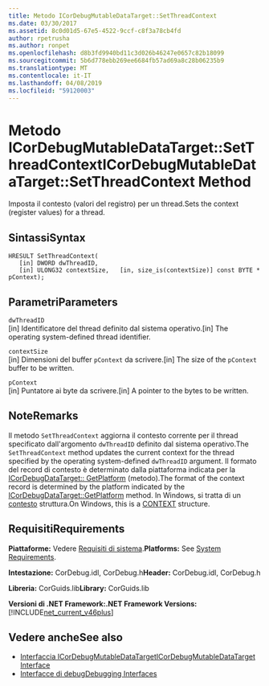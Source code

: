 ```yaml
---
title: Metodo ICorDebugMutableDataTarget::SetThreadContext
ms.date: 03/30/2017
ms.assetid: 8c0d01d5-67e5-4522-9ccf-c8f3a78cb4fd
author: rpetrusha
ms.author: ronpet
ms.openlocfilehash: d8b3fd9940bd11c3d026b46247e0657c82b18099
ms.sourcegitcommit: 5b6d778ebb269ee6684fb57ad69a8c28b06235b9
ms.translationtype: MT
ms.contentlocale: it-IT
ms.lasthandoff: 04/08/2019
ms.locfileid: "59120003"
---
```

# <a name="icordebugmutabledatatargetsetthreadcontext-method"></a><span data-ttu-id="ff6a5-102">Metodo ICorDebugMutableDataTarget::SetThreadContext</span><span class="sxs-lookup"><span data-stu-id="ff6a5-102">ICorDebugMutableDataTarget::SetThreadContext Method</span></span>
<span data-ttu-id="ff6a5-103">Imposta il contesto (valori del registro) per un thread.</span><span class="sxs-lookup"><span data-stu-id="ff6a5-103">Sets the context (register values) for a thread.</span></span>  
  
## <a name="syntax"></a><span data-ttu-id="ff6a5-104">Sintassi</span><span class="sxs-lookup"><span data-stu-id="ff6a5-104">Syntax</span></span>  
  
```  
HRESULT SetThreadContext(  
   [in] DWORD dwThreadID,  
   [in] ULONG32 contextSize,   [in, size_is(contextSize)] const BYTE * pContext);  
```  
  
## <a name="parameters"></a><span data-ttu-id="ff6a5-105">Parametri</span><span class="sxs-lookup"><span data-stu-id="ff6a5-105">Parameters</span></span>  
 `dwThreadID`  
 <span data-ttu-id="ff6a5-106">[in] Identificatore del thread definito dal sistema operativo.</span><span class="sxs-lookup"><span data-stu-id="ff6a5-106">[in] The operating system-defined thread identifier.</span></span>  
  
 `contextSize`  
 <span data-ttu-id="ff6a5-107">[in] Dimensioni del buffer `pContext` da scrivere.</span><span class="sxs-lookup"><span data-stu-id="ff6a5-107">[in] The size of the `pContext` buffer to be written.</span></span>  
  
 `pContext`  
 <span data-ttu-id="ff6a5-108">[in] Puntatore ai byte da scrivere.</span><span class="sxs-lookup"><span data-stu-id="ff6a5-108">[in] A pointer to the bytes to be written.</span></span>  
  
## <a name="remarks"></a><span data-ttu-id="ff6a5-109">Note</span><span class="sxs-lookup"><span data-stu-id="ff6a5-109">Remarks</span></span>  
 <span data-ttu-id="ff6a5-110">Il metodo `SetThreadContext` aggiorna il contesto corrente per il thread specificato dall'argomento `dwThreadID` definito dal sistema operativo.</span><span class="sxs-lookup"><span data-stu-id="ff6a5-110">The `SetThreadContext` method updates the current context for the thread specified by the operating system-defined `dwThreadID` argument.</span></span> <span data-ttu-id="ff6a5-111">Il formato del record di contesto è determinato dalla piattaforma indicata per la [ICorDebugDataTarget:: GetPlatform](../../../../docs/framework/unmanaged-api/debugging/icordebugdatatarget-getplatform-method.md) (metodo).</span><span class="sxs-lookup"><span data-stu-id="ff6a5-111">The format of the context record is determined by the platform indicated by the [ICorDebugDataTarget::GetPlatform](../../../../docs/framework/unmanaged-api/debugging/icordebugdatatarget-getplatform-method.md) method.</span></span> <span data-ttu-id="ff6a5-112">In Windows, si tratta di un [contesto](/windows/desktop/api/winnt/ns-winnt-_arm64_nt_context) struttura.</span><span class="sxs-lookup"><span data-stu-id="ff6a5-112">On Windows, this is a [CONTEXT](/windows/desktop/api/winnt/ns-winnt-_arm64_nt_context) structure.</span></span>  
  
## <a name="requirements"></a><span data-ttu-id="ff6a5-113">Requisiti</span><span class="sxs-lookup"><span data-stu-id="ff6a5-113">Requirements</span></span>  
 <span data-ttu-id="ff6a5-114">**Piattaforme:** Vedere [Requisiti di sistema](../../../../docs/framework/get-started/system-requirements.md).</span><span class="sxs-lookup"><span data-stu-id="ff6a5-114">**Platforms:** See [System Requirements](../../../../docs/framework/get-started/system-requirements.md).</span></span>  
  
 <span data-ttu-id="ff6a5-115">**Intestazione:** CorDebug.idl, CorDebug.h</span><span class="sxs-lookup"><span data-stu-id="ff6a5-115">**Header:** CorDebug.idl, CorDebug.h</span></span>  
  
 <span data-ttu-id="ff6a5-116">**Libreria:** CorGuids.lib</span><span class="sxs-lookup"><span data-stu-id="ff6a5-116">**Library:** CorGuids.lib</span></span>  
  
 **<span data-ttu-id="ff6a5-117">Versioni di .NET Framework:</span><span class="sxs-lookup"><span data-stu-id="ff6a5-117">.NET Framework Versions:</span></span>** [!INCLUDE[net_current_v46plus](../../../../includes/net-current-v46plus-md.md)]  
  
## <a name="see-also"></a><span data-ttu-id="ff6a5-118">Vedere anche</span><span class="sxs-lookup"><span data-stu-id="ff6a5-118">See also</span></span>

- [<span data-ttu-id="ff6a5-119">Interfaccia ICorDebugMutableDataTarget</span><span class="sxs-lookup"><span data-stu-id="ff6a5-119">ICorDebugMutableDataTarget Interface</span></span>](../../../../docs/framework/unmanaged-api/debugging/icordebugmutabledatatarget-interface.md)
- [<span data-ttu-id="ff6a5-120">Interfacce di debug</span><span class="sxs-lookup"><span data-stu-id="ff6a5-120">Debugging Interfaces</span></span>](../../../../docs/framework/unmanaged-api/debugging/debugging-interfaces.md)
